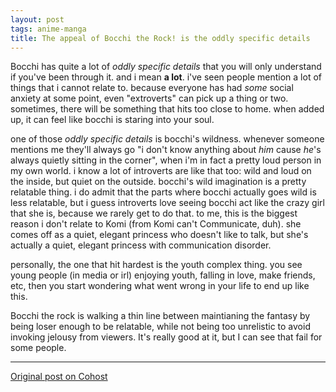 ```yaml
---
layout: post
tags: anime-manga
title: The appeal of Bocchi the Rock! is the oddly specific details
---
```


Bocchi has quite a lot of _oddly specific details_ that you will only understand if you've been through it. and i mean **a lot**. i've seen people mention a lot of things that i cannot relate to. because everyone has had _some_ social anxiety at some point, even "extroverts" can pick up a thing or two. sometimes, there will be something that hits too close to home. when added up, it can feel like bocchi is staring into your soul.

one of those _oddly specific details_ is bocchi's wildness. whenever someone mentions me they'll always go "i don't know anything about _him_ cause _he_'s always quietly sitting in the corner", when i'm in fact a pretty loud person in my own world. i know a lot of introverts are like that too: wild and loud on the inside, but quiet on the outside. bocchi's wild imagination is a pretty relatable thing. i do admit that the parts where bocchi actually goes wild is less relatable, but i guess introverts love seeing bocchi act like the crazy girl that she is, because we rarely get to do that. to me, this is the biggest reason i don't relate to Komi (from Komi can't Communicate, duh). she comes off as a quiet, elegant princess who doesn't like to talk, but she's actually a quiet, elegant princess with communication disorder.

personally, the one that hit hardest is the youth complex thing. you see young people (in media or irl) enjoying youth, falling in love, make friends, etc, then you start wondering what went wrong in your life to end up like this.

Bocchi the rock is walking a thin line between maintianing the fantasy by being loser enough to be relatable, while not being too unrelistic to avoid invoking jelousy from viewers. It's really good at it, but I can see that fail for some people.

---

[Original post on Cohost](https://cohost.org/meow-d/post/1929323-the-appeal-of-bocchi/)
